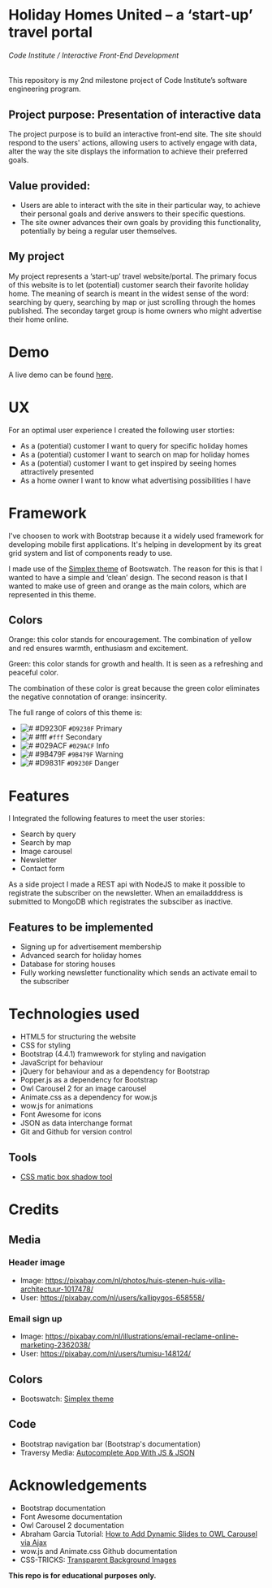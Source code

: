 # Holiday Homes United – a ‘start-up’ travel portal

###### Code Institute / Interactive Front-End Development

This repository is my 2nd milestone project of Code Institute’s software engineering program.

## Project purpose: Presentation of interactive data

The project purpose is to build an interactive front-end site. The site should respond to the users' actions, allowing users to actively engage with data, alter the way the site displays the information to achieve their preferred goals.

## Value provided:

- Users are able to interact with the site in their particular way, to achieve their personal goals and derive answers to their specific questions.
- The site owner advances their own goals by providing this functionality, potentially by being a regular user themselves.

## My project

My project represents a ‘start-up’ travel website/portal. The primary focus of this website is to let (potential) customer search their favorite holiday home. The meaning of search is meant in the widest sense of the word: searching by query, searching by map or just scrolling through the homes published. The seconday target group is home owners who might advertise their home online.

# Demo

A live demo can be found [here](https://gitnorthway.github.io/2nd-milestone-project/ "Demo website 2nd milestone project").

# UX

For an optimal user experience I created the following user storties:

- As a (potential) customer I want to query for specific holiday homes
- As a (potential) customer I want to search on map for holiday homes
- As a (potential) customer I want to get inspired by seeing homes attractively presented
- As a home owner I want to know what advertising possibilities I have

# Framework

I've choosen to work with Bootstrap because it a widely used framework for developing mobile first applications. It's helping in development by its great grid system and list of components ready to use.

I made use of the [Simplex theme](https://bootswatch.com/simplex/ "Simplex theme") of Bootswatch. The reason for this is that I wanted to have a simple and ‘clean’ design. The second reason is that I wanted to make use of green and orange as the main colors, which are represented in this theme.

## Colors

Orange: this color stands for encouragement. The combination of yellow and red ensures warmth, enthusiasm and excitement.

Green: this color stands for growth and health. It is seen as a refreshing and peaceful color.

The combination of these color is great because the green color eliminates the negative connotation of orange: insincerity.

The full range of colors of this theme is:

- ![# #D9230F](https://placehold.it/15/D9230F/D9230F) `#D9230F` Primary
- ![# #fff](https://placehold.it/15/fff/fff) `#fff` Secondary
- ![# #029ACF](https://placehold.it/15/029ACF/029ACF) `#029ACF` Info
- ![# #9B479F](https://placehold.it/15/9B479F/9B479F) `#9B479F` Warning
- ![# #D9831F](https://placehold.it/15/D9831F/D9831F) `#D9230F` Danger

# Features

I Integrated the following features to meet the user stories:

- Search by query
- Search by map
- Image carousel
- Newsletter
- Contact form

As a side project I made a REST api with NodeJS to make it possible to registrate the subscriber on the newsletter. When an emailadddress is submitted to MongoDB which registrates the subsciber as inactive.

## Features to be implemented

- Signing up for advertisement membership
- Advanced search for holiday homes
- Database for storing houses
- Fully working newsletter functionality which sends an activate email to the subscriber

# Technologies used

- HTML5 for structuring the website
- CSS for styling
- Bootstrap (4.4.1) framwework for styling and navigation
- JavaScript for behaviour
- jQuery for behaviour and as a dependency for Bootstrap
- Popper.js as a dependency for Bootstrap
- Owl Carousel 2 for an image carousel
- Animate.css as a dependency for wow.js
- wow.js for animations
- Font Awesome for icons
- JSON as data interchange format
- Git and Github for version control

## Tools

- [CSS matic box shadow tool](https://www.cssmatic.com/ "CSS matic box shadow tool")

# Credits

## Media

### Header image

- Image: https://pixabay.com/nl/photos/huis-stenen-huis-villa-architectuur-1017478/
- User: https://pixabay.com/nl/users/kallipygos-658558/

### Email sign up

- Image: https://pixabay.com/nl/illustrations/email-reclame-online-marketing-2362038/
- User: https://pixabay.com/nl/users/tumisu-148124/

## Colors

- Bootswatch: [Simplex theme](https://bootswatch.com/simplex/ "Simplex theme")

## Code

- Bootstrap navigation bar (Bootstrap's documentation)
- Traversy Media: [Autocomplete App With JS & JSON](https://youtu.be/1iysNUrI3lw "Autocomplete App With JS & JSON")

# Acknowledgements

- Bootstrap documentation
- Font Awesome documentation
- Owl Carousel 2 documentation
- Abraham Garcia Tutorial: [How to Add Dynamic Slides to OWL Carousel via Ajax](https://thecodebeast.com/post/how-to-add-dynamic-slides-to-owl-carousel-via-ajax/52 "How to Add Dynamic Slides to OWL Carousel via Ajax")
- wow.js and Animate.css Github documentation
- CSS-TRICKS: [Transparent Background Images](https://css-tricks.com/snippets/css/transparent-background-images/ "Transparent Background Images")

**This repo is for educational purposes only.**
